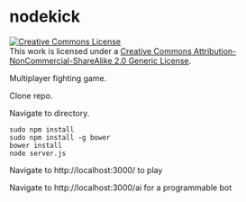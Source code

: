 nodekick
========

<a rel="license" href="http://creativecommons.org/licenses/by-nc-sa/2.0/"><img alt="Creative Commons License" style="border-width:0" src="http://i.creativecommons.org/l/by-nc-sa/2.0/88x31.png" /></a><br />This work is licensed under a <a rel="license" href="http://creativecommons.org/licenses/by-nc-sa/2.0/">Creative Commons Attribution-NonCommercial-ShareAlike 2.0 Generic License</a>.

Multiplayer fighting game.

Clone repo.

Navigate to directory.

    sudo npm install
    sudo npm install -g bower
    bower install
    node server.js

Navigate to http://localhost:3000/ to play

Navigate to http://localhost:3000/ai for a programmable bot
